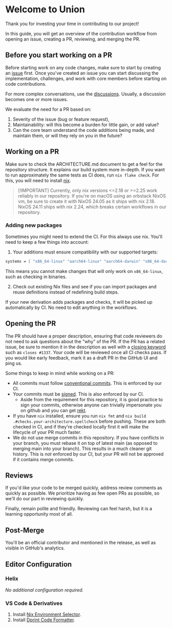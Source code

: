 # Welcome to Union

Thank you for investing your time in contributing to our project!

In this guide, you will get an overview of the contribution workflow from opening an issue, creating a PR, reviewing, and merging the PR.

## Before you start working on a PR

Before starting work on any code changes, make sure to start by creating an [issue](https://github.com/unionlabs/union/issues) first. Once you've created an issue you can start discussing the implementation, challenges, and work with core members before starting on code contributions.

For more complex conversations, use the [discussions](https://github.com/unionlabs/union/discussions). Usually, a discussion becomes one or more issues.

We evaluate the need for a PR based on:

1. Severity of the issue (bug or feature request),
2. Maintainability: will this become a burden for little gain, or add value?
3. Can the core team understand the code additions being made, and maintain them, or will they rely on you in the future?

## Working on a PR

Make sure to check the ARCHITECTURE.md document to get a feel for the repository structure. It explains our build system more in-depth. If you want to run approximately the same tests as CI does, run `nix flake check`. For this, you will need to install [nix](https://zero-to-nix.com/start/install).

> \[!IMPORTANT\]
> Currently, only nix versions \<=2.18 or >=2.25 work reliably in our repository. If you're on macOS using an orbstack NixOS vm, be sure to create it with NixOS 24.05 as it ships with nix 2.18. NixOS 24.11 ships with nix 2.24, which breaks certain workflows in our repository.

### Adding new packages

Sometimes you might need to extend the CI. For this always use nix. You'll need to keep a few things into account:

1. Your additions must ensure compatibility with our supported targets:

```nix
systems = [ "x86_64-linux" "aarch64-linux" "aarch64-darwin" "x86_64-darwin" ];
```

This means you cannot make changes that will only work on `x86_64-linux`, such as checking in binaries.

2. Check out existing Nix files and see if you can import packages and reuse definitions instead of redefining build steps.

If your new derivation adds packages and checks, it will be picked up automatically by CI. No need to edit anything in the workflows.

## Opening the PR

The PR should have a proper description, ensuring that code reviewers do not need to ask questions about the "why" of the PR. If the PR has a related issue, be sure to mention it in the description as well with a [closing keyword](https://docs.github.com/en/issues/tracking-your-work-with-issues/using-issues/linking-a-pull-request-to-an-issue#linking-a-pull-request-to-an-issue-using-a-keyword) such as `closes #1337`. Your code will be reviewed once all CI checks pass. If you would like early feedback, mark it as a draft PR in the GitHub UI and ping us.

Some things to keep in mind while working on a PR:

- All commits must follow [conventional commits](https://www.conventionalcommits.org/en/v1.0.0/#summary). This is enforced by our CI.
- Your commits must be [signed](https://docs.github.com/en/authentication/managing-commit-signature-verification/signing-commits). This is also enforced by our CI.
  - Aside from the requirement for this repository, it is good practice to sign your commits, otherwise anyone can trivially impersonate you on github and you can get [rekt](https://github.com/KaiserKarel/rekt).
- If you have `nix` installed, ensure you run `nix fmt` and `nix build .#checks.your-architecture.spellcheck` before pushing. These are both checked in CI, and if they're checked locally first it will make the lifecycle of your PR much faster.
- We do not use merge commits in this repository. If you have conflicts in your branch, you must rebase it on top of latest main (as opposed to merging main into your branch). This results in a much cleaner git history. This is *not* enforced by our CI, but your PR will not be approved if it contains merge commits.

## Reviews

If you'd like your code to be merged quickly, address review comments as quickly as possible. We prioritize having as few open PRs as possible, so we'll do our part in reviewing quickly.

Finally, remain polite and friendly. Reviewing can feel harsh, but it is a learning opportunity most of all.

## Post-Merge

You'll be an official contributor and mentioned in the release, as well as visible in GitHub's analytics.

## Editor Configuration

### Helix

_No additional configuration required._

### VS Code & Derivatives

1. Install [Nix Environment Selector](https://marketplace.visualstudio.com/items?itemName=arrterian.nix-env-selector).
2. Install [Dprint Code Formatter](https://marketplace.visualstudio.com/items?itemName=dprint.dprint).
